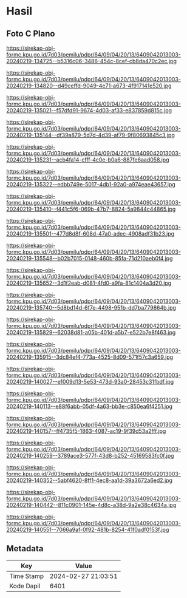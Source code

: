 # Hasil

## Foto C Plano

https://sirekap-obj-formc.kpu.go.id/7d03/pemilu/pdpr/64/09/04/20/13/6409042013003-20240219-134725--b5316c06-3486-454c-8cef-cb8da470c2ec.jpg

https://sirekap-obj-formc.kpu.go.id/7d03/pemilu/pdpr/64/09/04/20/13/6409042013003-20240219-134820--d49ceffd-9049-4e71-a673-4f917141e520.jpg

https://sirekap-obj-formc.kpu.go.id/7d03/pemilu/pdpr/64/09/04/20/13/6409042013003-20240219-135021--f57dfd91-9674-4d03-af33-e837859d815c.jpg

https://sirekap-obj-formc.kpu.go.id/7d03/pemilu/pdpr/64/09/04/20/13/6409042013003-20240219-135144--df39a879-5d7d-4d39-af79-9f80693845c3.jpg

https://sirekap-obj-formc.kpu.go.id/7d03/pemilu/pdpr/64/09/04/20/13/6409042013003-20240219-135231--acb4fa14-cfff-4c0e-b0a6-887fe6aad058.jpg

https://sirekap-obj-formc.kpu.go.id/7d03/pemilu/pdpr/64/09/04/20/13/6409042013003-20240219-135322--edbb749e-5017-4db1-92a0-a974eae43657.jpg

https://sirekap-obj-formc.kpu.go.id/7d03/pemilu/pdpr/64/09/04/20/13/6409042013003-20240219-135410--f441c5f6-069b-47b7-8824-5a9844c44865.jpg

https://sirekap-obj-formc.kpu.go.id/7d03/pemilu/pdpr/64/09/04/20/13/6409042013003-20240219-135501--477d8d8f-608d-47a0-adec-4908adf31b23.jpg

https://sirekap-obj-formc.kpu.go.id/7d03/pemilu/pdpr/64/09/04/20/13/6409042013003-20240219-135548--b02b7015-0148-460b-85fa-71d210aeb0f4.jpg

https://sirekap-obj-formc.kpu.go.id/7d03/pemilu/pdpr/64/09/04/20/13/6409042013003-20240219-135652--3d1f2eab-d081-4fd0-a9fa-81c1404a3d20.jpg

https://sirekap-obj-formc.kpu.go.id/7d03/pemilu/pdpr/64/09/04/20/13/6409042013003-20240219-135740--5d8bd14d-6f7e-4498-951b-dd7ba779864b.jpg

https://sirekap-obj-formc.kpu.go.id/7d03/pemilu/pdpr/64/09/04/20/13/6409042013003-20240219-135829--62038d81-a05b-401d-a5b7-e522b7e8f463.jpg

https://sirekap-obj-formc.kpu.go.id/7d03/pemilu/pdpr/64/09/04/20/13/6409042013003-20240219-135915--3dc84ef4-773a-4525-8d09-571f57c3a659.jpg

https://sirekap-obj-formc.kpu.go.id/7d03/pemilu/pdpr/64/09/04/20/13/6409042013003-20240219-140027--e1009d13-5e53-473d-93a0-28453c31fbdf.jpg

https://sirekap-obj-formc.kpu.go.id/7d03/pemilu/pdpr/64/09/04/20/13/6409042013003-20240219-140113--e88f6abb-05df-4a63-bb3e-c850ea6f4251.jpg

https://sirekap-obj-formc.kpu.go.id/7d03/pemilu/pdpr/64/09/04/20/13/6409042013003-20240219-140157--ff4735f5-1863-4087-ac19-9f39d53a2fff.jpg

https://sirekap-obj-formc.kpu.go.id/7d03/pemilu/pdpr/64/09/04/20/13/6409042013003-20240219-140259--3789ace3-577f-43d8-b252-45169583fc0f.jpg

https://sirekap-obj-formc.kpu.go.id/7d03/pemilu/pdpr/64/09/04/20/13/6409042013003-20240219-140352--5abf4620-8ff1-4ec8-aa1d-39a3672a6ed2.jpg

https://sirekap-obj-formc.kpu.go.id/7d03/pemilu/pdpr/64/09/04/20/13/6409042013003-20240219-140442--811c0901-145e-4d8c-a38d-9a2e38c4634a.jpg

https://sirekap-obj-formc.kpu.go.id/7d03/pemilu/pdpr/64/09/04/20/13/6409042013003-20240219-140551--7066a9af-0f92-481b-8254-41f0adf0153f.jpg


## Metadata

| Key        | Value               |
| ---------- | ------------------- |
| Time Stamp | 2024-02-27 21:03:51 |
| Kode Dapil | 6401                |



